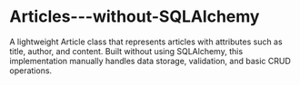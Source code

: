 # Articles---without-SQLAlchemy
A lightweight Article class that represents articles with attributes such as title, author, and content. Built without using SQLAlchemy, this implementation manually handles data storage, validation, and basic CRUD operations.
